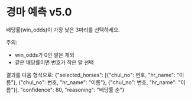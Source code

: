 # 경마 예측 v5.0

배당률(win_odds)이 가장 낮은 3마리를 선택하세요.

주의:
- win_odds가 0인 말은 제외
- 같은 배당률이면 번호가 작은 말 선택

결과를 다음 형식으로:
{"selected_horses": [{"chul_no": 번호, "hr_name": "이름"}, {"chul_no": 번호, "hr_name": "이름"}, {"chul_no": 번호, "hr_name": "이름"}], "confidence": 80, "reasoning": "배당률 순"}